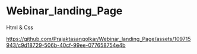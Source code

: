 # Webinar_landing_Page
 Html & Css



https://github.com/Prajaktasangolkar/Webinar_landing_Page/assets/109715943/c9d18729-506b-40cf-99ee-077658754e4b

